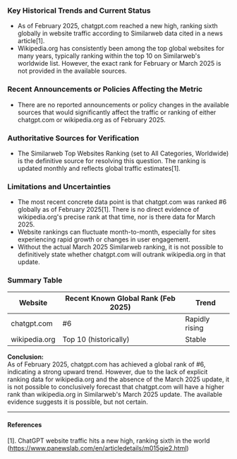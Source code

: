 ### Key Historical Trends and Current Status

- As of February 2025, chatgpt.com reached a new high, ranking sixth globally in website traffic according to Similarweb data cited in a news article[1].
- Wikipedia.org has consistently been among the top global websites for many years, typically ranking within the top 10 on Similarweb's worldwide list. However, the exact rank for February or March 2025 is not provided in the available sources.

### Recent Announcements or Policies Affecting the Metric

- There are no reported announcements or policy changes in the available sources that would significantly affect the traffic or ranking of either chatgpt.com or wikipedia.org as of February 2025.

### Authoritative Sources for Verification

- The Similarweb Top Websites Ranking (set to All Categories, Worldwide) is the definitive source for resolving this question. The ranking is updated monthly and reflects global traffic estimates[1].

### Limitations and Uncertainties

- The most recent concrete data point is that chatgpt.com was ranked #6 globally as of February 2025[1]. There is no direct evidence of wikipedia.org's precise rank at that time, nor is there data for March 2025.
- Website rankings can fluctuate month-to-month, especially for sites experiencing rapid growth or changes in user engagement.
- Without the actual March 2025 Similarweb ranking, it is not possible to definitively state whether chatgpt.com will outrank wikipedia.org in that update.

### Summary Table

| Website         | Recent Known Global Rank (Feb 2025) | Trend         |
|-----------------|-------------------------------------|---------------|
| chatgpt.com     | #6                                  | Rapidly rising|
| wikipedia.org   | Top 10 (historically)               | Stable        |

**Conclusion:**  
As of February 2025, chatgpt.com has achieved a global rank of #6, indicating a strong upward trend. However, due to the lack of explicit ranking data for wikipedia.org and the absence of the March 2025 update, it is not possible to conclusively forecast that chatgpt.com will have a higher rank than wikipedia.org in Similarweb's March 2025 update. The available evidence suggests it is possible, but not certain.

---

#### References
[1]. ChatGPT website traffic hits a new high, ranking sixth in the world (https://www.panewslab.com/en/articledetails/m015gje2.html)